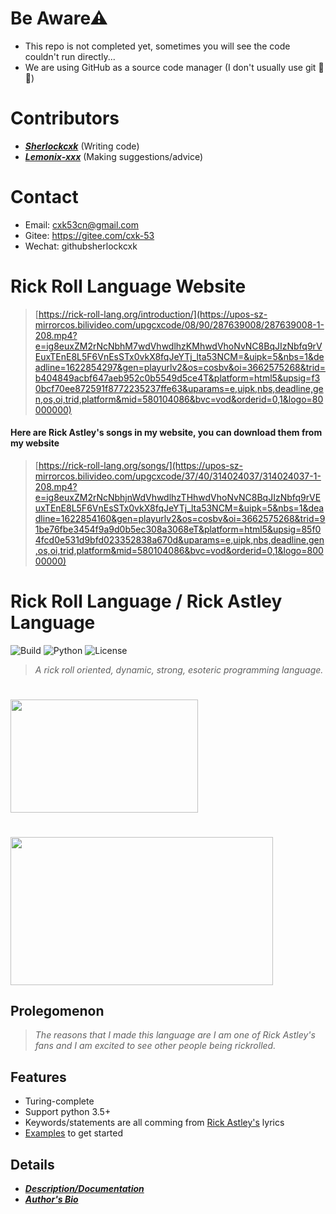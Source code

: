 # Be Aware⚠
- This repo is not completed yet, sometimes you will see the code couldn't run directly...
- We are using GitHub as a source code manager (I don't usually use git 🤣😂)

# Contributors
- _**[Sherlockcxk](https://github.com/Sherlockcxk)**_   (Writing code)
- _**[Lemonix-xxx](https://github.com/Lemonix-xxx)**_   (Making suggestions/advice)

# Contact
- Email: cxk53cn@gmail.com
- Gitee: https://gitee.com/cxk-53
- Wechat: githubsherlockcxk

# Rick Roll Language Website
> [https://rick-roll-lang.org/introduction/](https://upos-sz-mirrorcos.bilivideo.com/upgcxcode/08/90/287639008/287639008-1-208.mp4?e=ig8euxZM2rNcNbhM7wdVhwdlhzKMhwdVhoNvNC8BqJIzNbfq9rVEuxTEnE8L5F6VnEsSTx0vkX8fqJeYTj_lta53NCM=&uipk=5&nbs=1&deadline=1622854297&gen=playurlv2&os=cosbv&oi=3662575268&trid=b404849acbf647aeb952c0b5549d5ce4T&platform=html5&upsig=f30bcf70ee872591f8772235237ffe63&uparams=e,uipk,nbs,deadline,gen,os,oi,trid,platform&mid=580104086&bvc=vod&orderid=0,1&logo=80000000)
#### Here are Rick Astley's songs in my website, you can download them from my website
> [https://rick-roll-lang.org/songs/](https://upos-sz-mirrorcos.bilivideo.com/upgcxcode/37/40/314024037/314024037-1-208.mp4?e=ig8euxZM2rNcNbhjnWdVhwdlhzTHhwdVhoNvNC8BqJIzNbfq9rVEuxTEnE8L5F6VnEsSTx0vkX8fqJeYTj_lta53NCM=&uipk=5&nbs=1&deadline=1622854160&gen=playurlv2&os=cosbv&oi=3662575268&trid=91be76fbe3454f9a9d0b5ec308a3068eT&platform=html5&upsig=85f04fcd0e531d9bfd023352838a670d&uparams=e,uipk,nbs,deadline,gen,os,oi,trid,platform&mid=580104086&bvc=vod&orderid=0,1&logo=80000000)


# Rick Roll Language / Rick Astley Language

![Build](https://img.shields.io/badge/Build-Unpassing-orange?style=for-the-badge&logo=appveyor)
![Python](https://img.shields.io/badge/Python-3.5%2B-brightgreen?style=for-the-badge&logo=appveyor)
![License](https://img.shields.io/badge/License-MIT-red?style=for-the-badge&logo=appveyor)

> *A rick roll oriented, dynamic, strong, esoteric programming language.*

# <img src="http://i.ytimg.com/vi/V5B1jxiYXN8/mqdefault.jpg" width="300" height="181"/>
# <img src="https://repository-images.githubusercontent.com/367934588/4a27ae00-b73b-11eb-801b-36dd1756dc93" width="420" height="236.25"/>

## Prolegomenon
> *The reasons that I made this language are I am one of Rick Astley's fans and I am excited to see other people being rickrolled.*

## Features
- Turing-complete
- Support python 3.5+
- Keywords/statements are all comming from [Rick Astley's](https://en.wikipedia.org/wiki/Rick_Astley) lyrics
- [Examples](https://github.com/Rick-Lang/rickroll-lang/tree/main/rick_examples) to get started


## Details
- _**[Description/Documentation](https://www.youtube.com/watch?v=dQw4w9WgXcQ)**_
- _**[Author's Bio](https://github.com/Rick-Lang/rickroll-lang/blob/main/EN.md)**_
